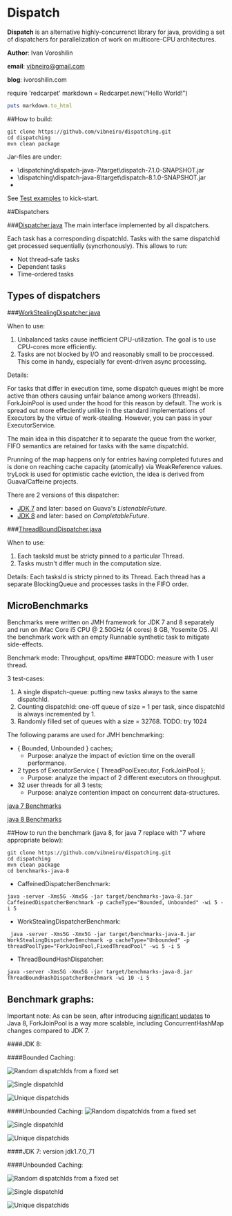 # Dispatch
**Dispatch** is an alternative highly-concurrenct library for java, providing a set of dispatchers for parallelization of work on multicore-CPU architectures.

**Author**: Ivan Voroshilin

**email**: vibneiro@gmail.com

**blog**: ivoroshilin.com

require 'redcarpet'
markdown = Redcarpet.new("Hello World!")

```ruby
puts markdown.to_html
```

##How to build:
```{r, engine='Shell', count_lines}
git clone https://github.com/vibneiro/dispatching.git
cd dispatching
mvn clean package
```

Jar-files are under:
  - \dispatching\dispatch-java-7\target\dispatch-7.1.0-SNAPSHOT.jar
  - \dispatching\dispatch-java-8\target\dispatch-8.1.0-SNAPSHOT.jar
  - 
See [Test examples](https://github.com/vibneiro/dispatching/tree/master/dispatch-java-8/src/test/java/vibneiro/dispatchers) to kick-start.

##Dispatchers

###[Dispatcher.java](https://github.com/vibneiro/dispatching/blob/master/dispatch-java-8/src/main/java/vibneiro/dispatchers/Dispatcher.java)
The main interface implemented by all dispatchers.

Each task has a corresponding dispatchId. Tasks with the same dispatchId get processed sequentially (syncrhonously).
This allows to run:
 - Not thread-safe tasks
 - Dependent tasks
 - Time-ordered tasks

## Types of dispatchers

###[WorkStealingDispatcher.java](https://github.com/vibneiro/dispatching/blob/master/dispatch-java-8/src/main/java/vibneiro/dispatchers/WorkStealingDispatcher.java)

When to use: 

1. Unbalanced tasks cause inefficient CPU-utilization. The goal is to use CPU-cores more efficiently.
2. Tasks are not blocked by I/O and reasonably small to be proccessed. This come in handy, especially for event-driven async processing. 

Details:

For tasks that differ in execution time, some dispatch queues might be more active than others causing unfair balance among workers (threads). ForkJoinPool is used under the hood for this reason by default. The work is spread out more effeciently unlike in the standard implementations of Executors by the virtue of work-stealing. However, you can pass in your ExecutorService.

The main idea in this dispatcher it to separate the queue from the worker, FIFO semantics are retained for tasks with the same dispatchId. 

Prunning of the map happens only for entries having completed futures and is done on reaching cache capacity (atomically) via WeakReference values. tryLock is used for optimistic cache eviction, the idea is derived from Guava/Caffeine projects.

There are 2 versions of this dispatcher:
 - [JDK 7](https://github.com/vibneiro/dispatching/blob/master/dispatch-java-7/src/main/java/vibneiro/dispatchers/WorkStealingDispatcher.java) and later: based on Guava's *ListenableFuture*.
 - [JDK 8](https://github.com/vibneiro/dispatching/blob/master/dispatch-java-8/src/main/java/vibneiro/dispatchers/WorkStealingDispatcher.java) and later: based on *CompletableFuture*.

###[ThreadBoundDispatcher.java](https://github.com/vibneiro/dispatching/blob/master/dispatch-java-8/src/main/java/vibneiro/dispatchers/ThreadBoundHashDispatcher.java)

When to use:

1. Each tasksId must be  stricty pinned to a particular Thread. 
2. Tasks mustn't differ much in the computation size.

Details:
Each tasksId is stricty pinned to its Thread. Each thread has a separate BlockingQueue and processes tasks in the FIFO order.

## MicroBenchmarks

Benchmarks were written on JMH framework for JDK 7 and 8 separately and run on iMac Core i5 CPU @ 2.50GHz (4 cores) 8 GB, Yosemite OS.
All the benchmark work with an empty Runnable synthetic task to mitigate side-effects.

Benchmark mode: Throughput, ops/time
###TODO: measure with 1 user thread.

3 test-cases: 
   1. A single dispatch-queue: putting new tasks always to the same dispatchId.
   2. Counting dispatchId: one-off queue of size = 1 per task, since dispatchId is always incremented by 1.
   3. Randomly filled set of queues with a size = 32768. TODO: try 1024

The following  params are used for JMH benchmarking:
 - { Bounded, Unbounded } caches; 
   * Purpose: analyze the impact of eviction time on the overall performance.
 - 2 types of ExecutorService { ThreadPoolExecutor, ForkJoinPool };
   * Purpose: analyze the impact of 2 different executors on throughput.
 - 32 user threads for all 3 tests;
   * Purpose: analyze contention impact on concurrent data-structures.

[java 7 Benchmarks](https://github.com/vibneiro/dispatching/tree/master/benchmarks-java-7)

[java 8 Benchmarks](https://github.com/vibneiro/dispatching/tree/master/benchmarks-java-8)

##How to run the benchmark (java 8, for java 7 replace with "7 where appropriate below):
```{r, engine='Shell', count_lines}
git clone https://github.com/vibneiro/dispatching.git
cd dispatching
mvn clean package
cd benchmarks-java-8
```

 - CaffeinedDispatcherBenchmark: 
```{r, engine='Shell', count_lines}
java -server -Xms5G -Xmx5G -jar target/benchmarks-java-8.jar CaffeinedDispatcherBenchmark -p cacheType="Bounded, Unbounded" -wi 5 -i 5
```

 - WorkStealingDispatcherBenchmark:
```{r, engine='Shell', count_lines}
 java -server -Xms5G -Xmx5G -jar target/benchmarks-java-8.jar WorkStealingDispatcherBenchmark -p cacheType="Unbounded" -p threadPoolType="ForkJoinPool,FixedThreadPool" -wi 5 -i 5
```

- ThreadBoundHashDispatcher:
```{r, engine='Shell', count_lines}
java -server -Xms5G -Xmx5G -jar target/benchmarks-java-8.jar ThreadBoundHashDispatcherBenchmark -wi 10 -i 5
```

## Benchmark graphs:

Important note:
As can be seen, after introducing [significant updates](http://openjdk.java.net/jeps/155) to Java 8, ForkJoinPool is a way more scalable, including ConcurrentHashMap changes compared to JDK 7.

####JDK 8:

####Bounded Caching:

![Random dispatchIds from a fixed set](https://cloud.githubusercontent.com/assets/3040823/8034389/e25c08fc-0def-11e5-84dd-b95140376a46.png)

![Single dispatchId](https://cloud.githubusercontent.com/assets/3040823/8034425/31a448b6-0df0-11e5-8517-e3c6e0eb2976.png)

![Unique dispatchids](https://cloud.githubusercontent.com/assets/3040823/8034434/48da9170-0df0-11e5-80d8-bfba759e75d7.png)

####Unbounded Caching:
![Random dispatchIds from a fixed set](https://cloud.githubusercontent.com/assets/3040823/8034902/f0904b68-0df4-11e5-9980-8be66eb471ea.png)

![Single dispatchId](https://cloud.githubusercontent.com/assets/3040823/8034903/f2284c50-0df4-11e5-8932-f9ea9d084de0.png)

![Unique dispatchids](https://cloud.githubusercontent.com/assets/3040823/8034892/e4e1d7be-0df4-11e5-9684-970f1f2fd706.png)

####JDK 7: version jdk1.7.0_71

####Unbounded Caching:

![Random dispatchIds from a fixed set](https://cloud.githubusercontent.com/assets/3040823/8080802/2c58486a-0f78-11e5-9e69-cb505e8df29d.png)

![Single dispatchId](https://cloud.githubusercontent.com/assets/3040823/8081150/2db6f596-0f7b-11e5-8fe8-bd43fff7695a.png)

![Unique dispatchids](https://cloud.githubusercontent.com/assets/3040823/8081173/66826874-0f7b-11e5-9e40-b06fae328b05.png)
